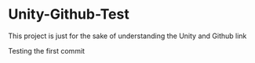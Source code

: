 # Unity-Github-Test
This project is just for the sake of understanding the Unity and Github link

Testing the first commit

